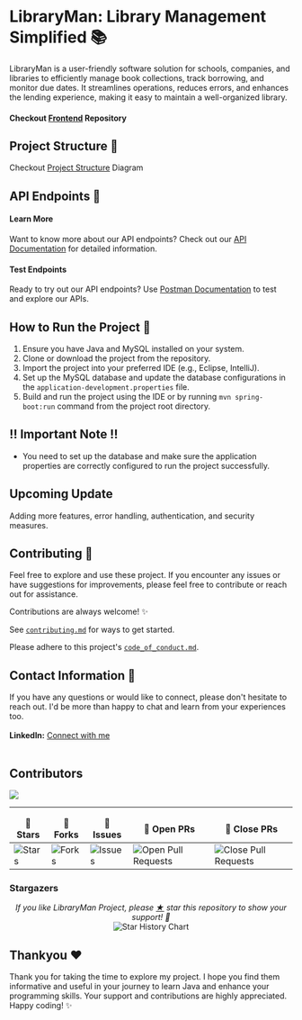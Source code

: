 # LibraryMan: Library Management Simplified 📚

LibraryMan is a user-friendly software solution for schools, companies, and libraries to efficiently manage book collections, track borrowing, and monitor due dates. It streamlines operations, reduces errors, and enhances the lending experience, making it easy to maintain a well-organized library.

#### Checkout [Frontend](https://github.com/ajaynegi45/LibraryMan) Repository

## Project Structure 📂
Checkout [Project Structure](https://github.com/ajaynegi45/LibraryMan-API/tree/main/project-structure) Diagram

## API Endpoints 🔗

#### Learn More
Want to know more about our API endpoints? Check out our [API Documentation](https://github.com/ajaynegi45/LibraryMan-API/tree/main/api-docs) for detailed information.

#### Test Endpoints
Ready to try out our API endpoints? Use [Postman Documentation](https://documenter.getpostman.com/view/28691426/2sAXjJ6D7L) to test and explore our APIs.

## How to Run the Project 💨

1. Ensure you have Java and MySQL installed on your system.
2. Clone or download the project from the repository.
3. Import the project into your preferred IDE (e.g., Eclipse, IntelliJ).
4. Set up the MySQL database and update the database configurations in the `application-development.properties` file.
5. Build and run the project using the IDE or by running `mvn spring-boot:run` command from the project root directory.

## ‼️ Important Note ‼️

- You need to set up the database and make sure the application properties are correctly configured to run the project successfully.

## Upcoming Update
Adding more features, error handling, authentication, and security measures.

## Contributing 🤗

Feel free to explore and use these project. If you encounter any issues or have suggestions for improvements, please feel free to contribute or reach out for assistance.

Contributions are always welcome! ✨

See [`contributing.md`](https://github.com/ajaynegi45/Library-API/blob/main/Contributing.md) for ways to get started.

Please adhere to this project's [`code_of_conduct.md`](https://github.com/ajaynegi45/Library-API/blob/main/code_of_conduct.md).

## Contact Information 📧

If you have any questions or would like to connect, please don't hesitate to reach out. I'd be more than happy to chat and learn from your experiences too.
<br><br>
**LinkedIn:** [Connect with me](https://www.linkedin.com/in/ajaynegi45/)
<br><br>

## Contributors
<img src="https://contrib.rocks/image?repo=ajaynegi45/LibraryMan-API" />

---

<table>
    <thead align="center">
        <tr border: 2px;>
            <td><b>🌟 Stars</b></td>
            <td><b>🍴 Forks</b></td>
            <td><b>🐛 Issues</b></td>
            <td><b>🔔 Open PRs</b></td>
            <td><b>🔕 Close PRs</b></td>
        </tr>
     </thead>
    <tbody>
         <tr>
            <td><img alt="Stars" src="https://img.shields.io/github/stars/ajaynegi45/LibraryMan-API?style=flat&logo=github"/></td>
             <td><img alt="Forks" src="https://img.shields.io/github/forks/ajaynegi45/LibraryMan-API?style=flat&logo=github"/></td>
            <td><img alt="Issues" src="https://img.shields.io/github/issues/ajaynegi45/LibraryMan-API?style=flat&logo=github"/></td>
            <td><img alt="Open Pull Requests" src="https://img.shields.io/github/issues-pr/ajaynegi45/LibraryMan-API?style=flat&logo=github"/></td>
           <td><img alt="Close Pull Requests" src="https://img.shields.io/github/issues-pr-closed/ajaynegi45/LibraryMan-API?style=flat&color=green&logo=github"/></td>
        </tr>
    </tbody>
</table>


### Stargazers

<p align="center">
  <i>If you like LibraryMan Project, please <a href="https://github.com/ajaynegi45/LibraryMan-API/stargazers">★</a> star this repository to show your support! 🤩</i>
 <br/>
    <picture>
      <source media="(prefers-color-scheme: dark)" srcset="https://api.star-history.com/svg?repos=ajaynegi45/LibraryMan-API&type=Date&theme=dark" />
      <source media="(prefers-color-scheme: light)" srcset="https://api.star-history.com/svg?repos=ajaynegi45/LibraryMan-API&type=Date" />
      <img align="center" alt="Star History Chart" src="https://api.star-history.com/svg?repos=ajaynegi45/LibraryMan-API&type=Date" />
    </picture>
</p>


## Thankyou ❤️
Thank you for taking the time to explore my project. I hope you find them informative and useful in your journey to learn Java and enhance your programming skills. Your support and contributions are highly appreciated.
Happy coding! ✨
<br><br>


